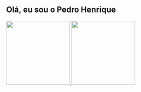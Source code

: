 ## Olá, eu sou o Pedro Henrique

<div >
  <a href="https://github.com/Pedroid1" />
  <img height="172px" src="https://github-readme-stats.vercel.app/api?username=Pedroid1&show_icons=true&theme=dracula&include_all_commits=true&count_private=true" />
  <img height="172px" src="https://github-readme-stats.vercel.app/api/top-langs/?username=Pedroid1&layout=compact&langs_count=16&theme=dracula" />
  </div>


